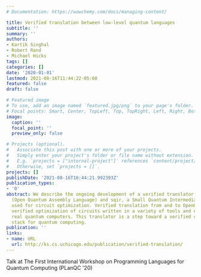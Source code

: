 ```yaml
---
# Documentation: https://wowchemy.com/docs/managing-content/

title: Verified translation between low-level quantum languages
subtitle: ''
summary: ''
authors:
- Kartik Singhal
- Robert Rand
- Michael Hicks
tags: []
categories: []
date: '2020-01-01'
lastmod: 2021-08-16T11:44:22-05:00
featured: false
draft: false

# Featured image
# To use, add an image named `featured.jpg/png` to your page's folder.
# Focal points: Smart, Center, TopLeft, Top, TopRight, Left, Right, BottomLeft, Bottom, BottomRight.
image:
  caption: ''
  focal_point: ''
  preview_only: false

# Projects (optional).
#   Associate this post with one or more of your projects.
#   Simply enter your project's folder or file name without extension.
#   E.g. `projects = ["internal-project"]` references `content/project/deep-learning/index.md`.
#   Otherwise, set `projects = []`.
projects: []
publishDate: '2021-08-16T16:44:21.992393Z'
publication_types:
- '0'
abstract: We describe the ongoing development of a verified translator between OpenQASM
  (Open Quantum Assembly Language) and sqir, a Small Quantum Intermediate Representation
  used for circuit optimization. Verified translation from and to OpenQASM will allow
  verified optimization of circuits written in a variety of tools and executed on
  real quantum computers. This translator is a step toward a verified compilation
  stack for quantum computing.
publication: ''
links:
- name: URL
  url: http://ks.cs.uchicago.edu/publication/verified-translation/
---
```

Talk at The First International Workshop on Programming Languages for Quantum Computing (PLanQC '20)